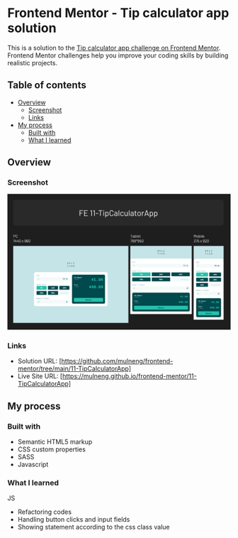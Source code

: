 # Frontend Mentor - Tip calculator app solution

This is a solution to the [Tip calculator app challenge on Frontend Mentor](https://www.frontendmentor.io/challenges/tip-calculator-app-ugJNGbJUX). Frontend Mentor challenges help you improve your coding skills by building realistic projects.

## Table of contents

- [Overview](#overview)
  - [Screenshot](#screenshot)
  - [Links](#links)
- [My process](#my-process)
  - [Built with](#built-with)
  - [What I learned](#what-i-learned)

## Overview

### Screenshot

![](./screenshot.png)

### Links

- Solution URL: [https://github.com/mulneng/frontend-mentor/tree/main/11-TipCalculatorApp]
- Live Site URL: [https://mulneng.github.io/frontend-mentor/11-TipCalculatorApp]

## My process

### Built with

- Semantic HTML5 markup
- CSS custom properties
- SASS
- Javascript

### What I learned

JS

- Refactoring codes
- Handling button clicks and input fields
- Showing statement according to the css class value

